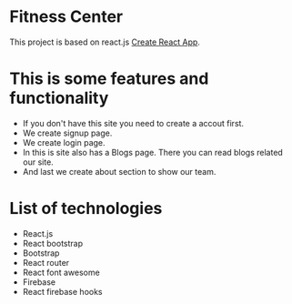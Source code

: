 # Fitness Center

This project is based on react.js [Create React App](https://github.com/facebook/create-react-app).

# This is some features and functionality

- If you don't have this site you need to create a accout first.
- We create signup page.
- We create login page.
- In this is site also has a Blogs page. There you can read blogs related our site.
- And last we create about section to show our team.

# List of technologies

- React.js
- React bootstrap
- Bootstrap
- React router
- React font awesome
- Firebase
- React firebase hooks
